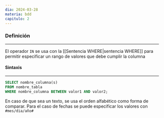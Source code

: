 ```yaml
---
dia: 2024-03-28
materia: bdd
capitulo: 2
---
```

### Definición
---
El operador `IN` se usa con la [[Sentencia WHERE|sentencia WHERE]] para permitir especificar un rango de valores que debe cumplir la columna 

#### Sintaxis
---
```SQL
SELECT nombre_columna(s)
FROM nombre_tabla
WHERE nombre_columna BETWEEN valor1 AND valor2;
```

En caso de que sea un texto, se usa el orden alfabético como forma de comparar. Para el caso de fechas se puede especificar los valores con `#mes/dia/año#`
